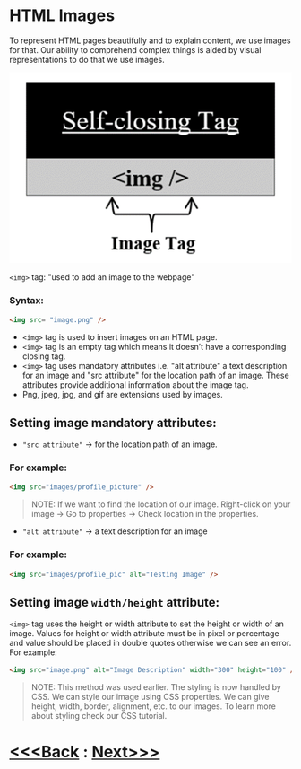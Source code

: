# HTML Images
To represent HTML pages beautifully and to explain content, we use images for that. Our ability to comprehend complex things is aided by visual representations to do that we use images.
 
![Alt text](image.png)
 
`<img>` tag:  "used to add an image to the webpage" 
### Syntax:
```html
<img src= "image.png" />
```
 
- `<img>` tag is used to insert images on an HTML page.
- `<img>` tag is an empty tag which means it doesn’t have a corresponding closing tag.
- `<img>` tag uses mandatory attributes i.e. "alt attribute" a text description for an image and "src attribute" for the location path of an image. These attributes provide additional information about the image tag.
- Png, jpeg, jpg, and gif are extensions used by images.
 
## Setting image mandatory attributes:
- `"src attribute"` -> for the location path of an image.
### For example:
```html
<img src="images/profile_picture" />
```
> NOTE: If we want to find the location of our image. Right-click on your image -> Go to properties -> Check location in the properties.
 
- `"alt attribute"` -> a text description for an image
### For example:
```html
<img src="images/profile_pic" alt="Testing Image" />
```
 
## Setting image `width/height` attribute:
`<img>` tag uses the height or width attribute to set the height or width of an image. Values for height or width attribute must be in pixel or percentage and value should be placed in double quotes otherwise we can see an error.
For example:
```html
<img src="image.png" alt="Image Description" width="300" height="100" />
```
> NOTE: This method was used earlier. The styling is now handled by CSS. We can style our image using CSS properties. We can give height, width, border, alignment, etc. to our images. To learn more about styling check our CSS tutorial.

# [<<<Back](../11_Links/Links.md) : [Next>>>](../13_Favicon/favicon.md)